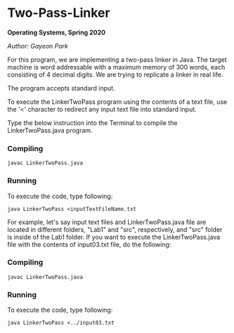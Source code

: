 Two-Pass-Linker
===============
**Operating Systems, Spring 2020**

*Author: Gayeon Park*

For this program, we are implementing a two-pass linker in Java. The target machine is word addressable with a maximum memory of 300 words, each consisting of 4 decimal digits. 
We are trying to replicate a linker in real life.

The program accepts standard input.

To execute the LinkerTwoPass program using the contents of a text file, use the '<' character to redirect any input text file into standard input.

Type the below instruction into the Terminal to compile the LinkerTwoPass.java program.
### Compiling
```
javac LinkerTwoPass.java
```

### Running
To execute the code, type following:
```
java LinkerTwoPass <inputTextFileName.txt

```

For example, let's say input text files and LinkerTwoPass.java file are located in different folders, "Lab1" and "src", respectively, and "src" folder is inside of the Lab1 folder. If you want to execute the LinkerTwoPass.java file with the contents of input03.txt file, do the following: 
### Compiling
```
javac LinkerTwoPass.java
```

### Running
To execute the code, type following:
```
java LinkerTwoPass <../input03.txt

```
